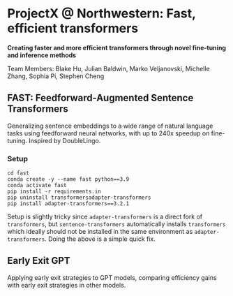 # ProjectX @ Northwestern: Fast, efficient transformers
**Creating faster and more efficient transformers through novel fine-tuning and inference methods**

Team Members: Blake Hu, Julian Baldwin, Marko Veljanovski, Michelle Zhang, Sophia Pi, Stephen Cheng

## FAST: Feedforward-Augmented Sentence Transformers
Generalizing sentence embeddings to a wide range of natural language tasks using feedforward neural networks, with up to 240x speedup on fine-tuning. Inspired by DoubleLingo.

### Setup
```
cd fast
conda create -y --name fast python==3.9
conda activate fast
pip install -r requirements.in
pip uninstall transformersadapter-transformers
pip install adapter-transformers==3.2.1
```

Setup is slightly tricky since ```adapter-transformers``` is a direct fork of ```transformers```, but ```sentence-transformers``` automatically installs ```transformers``` which ideally should not be installed in the same environment as ```adapter-transformers```. Doing the above is a simple quick fix.

## Early Exit GPT
Applying early exit strategies to GPT models, comparing efficiency gains with early exit strategies in other models.
